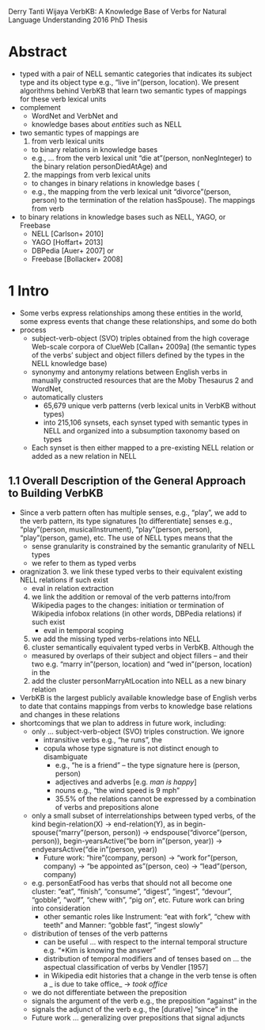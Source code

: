 Derry Tanti Wijaya
VerbKB: A Knowledge Base of Verbs for Natural Language Understanding
2016 PhD Thesis

# Abstract

* typed with a pair of NELL semantic categories
  that indicates its subject type and its object type
  e.g., “live in”(person, location).  We present algorithms behind VerbKB that
  learn two semantic types of mappings for these verb lexical units
* complement
  * WordNet and VerbNet and
  * knowledge bases about _entities_ such as NELL
* two semantic types of mappings are
  1. from verb lexical units
    * to binary relations in knowledge bases
    * e.g., ... from the verb lexical unit “die at”(person, nonNegInteger)
      to the binary relation personDiedAtAge) and
  2. the mappings from verb lexical units
    * to changes in binary relations in knowledge bases (
    * e.g., the mapping from the verb lexical unit “divorce”(person, person)
      to the termination of the relation hasSpouse).  The mappings from verb
* to binary relations in knowledge bases such as NELL, YAGO, or Freebase
  * NELL [Carlson+ 2010]
  * YAGO [Hoffart+ 2013]
  * DBPedia [Auer+ 2007] or
  * Freebase [Bollacker+ 2008]

# 1 Intro

* Some verbs express relationships among these entities in the world, some
  express events that change these relationships, and some do both
* process
  * subject-verb-object (SVO) triples obtained from the high coverage Web-scale
    corpora of ClueWeb [Callan+ 2009a] (the semantic types of the verbs’
    subject and object fillers defined by the types in the NELL knowledge base)
  * synonymy and antonymy relations between English verbs in manually
    constructed resources that are the Moby Thesaurus 2 and WordNet,
  * automatically clusters
    * 65,679 unique verb patterns (verb lexical units in VerbKB without types)
    * into 215,106 synsets, each synset typed with semantic types in NELL and
      organized into a subsumption taxonomy based on types
  * Each synset is then either mapped to a pre-existing NELL relation or added
    as a new relation in NELL

## 1.1 Overall Description of the General Approach to Building VerbKB

* Since a verb pattern often has multiple senses, e.g., “play”, we add to the
  verb pattern, its type signatures [to differentiate] senses e.g.,
  “play”(person, musicalInstrument),
  “play”(person, person),
  “play”(person, game), etc. The use of NELL types means that the
  * sense granularity is constrained by the semantic granularity of NELL types
  * we refer to them as typed verbs
* oragnization
  3. we link these typed verbs to their equivalent existing NELL relations if
     such exist
     * eval in relation extraction
  4. we link the addition or removal of the verb patterns into/from Wikipedia
      pages to the changes: initiation or termination of Wikipedia infobox
      relations (in other words, DBPedia relations) if such exist
      * eval in temporal scoping
  5. we add the missing typed verbs-relations into NELL
   1. cluster semantically equivalent typed verbs in VerbKB. Although the
     * measured by overlaps of their subject and object fillers – and their two
       e.g. “marry in”(person, location) and “wed in”(person, location) in the
   2. add the cluster personMarryAtLocation into NELL as a new binary relation
* VerbKB is the largest publicly available knowledge base of English verbs to
  date that contains mappings from verbs to knowledge base relations and
  changes in these relations
* shortcomings that we plan to address in future work, including:
  * only ... subject-verb-object (SVO) triples construction. We ignore
    * intransitive verbs e.g., “he runs”, the
    * copula whose type signature is not distinct enough to disambiguate
      * e.g., “he is a friend” – the type signature here is (person, person)
      * adjectives and adverbs [e.g. _man is happy_]
      * nouns e.g., “the wind speed is 9 mph”
      * 35.5% of the relations cannot be expressed by a combination of verbs
        and prepositions alone
  * only a small subset of interrelationships between typed verbs, of the kind
    begin-relation(X) → end-relation(Y), as in begin-spouse(“marry”(person,
    person)) → endspouse(“divorce”(person, person)), begin-yearsActive(“be
    born in”(person, year)) → endyearsActive(“die in”(person, year))
    * Future work: “hire”(company, person) → “work for”(person, company) → “be
      appointed as”(person, ceo) → “lead”(person, company)
  * e.g. personEatFood has verbs that should not all become one cluster:
    “eat”, “finish”, “consume”, “digest”, “ingest”, “devour”, “gobble”, “wolf”,
    “chew with”, “pig on”, etc.  Future work can bring into consideration
    * other semantic roles like Instrument: “eat with fork”, “chew with teeth”
      and Manner: “gobble fast”, “ingest slowly”
  * distribution of tenses of the verb patterns
    * can be useful ... with respect to the internal temporal structure
      e.g. “*Kim is knowing the answer”
    * distribution of temporal modifiers and of tenses
    based on ... the aspectual classification of verbs by Vendler [1957]
    * in Wikipedia edit histories that a change in the verb tense is often a
      _ is due to take office_ -> _took office_
  *  we do not differentiate between the preposition
    * signals the argument of the verb e.g., the preposition “against” in the
    * signals the adjunct of the verb e.g., the [durative] “since” in the
    * Future work ... generalizing over prepositions that signal adjuncts
